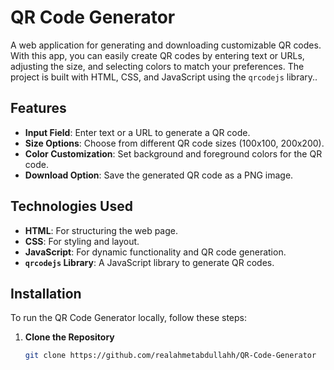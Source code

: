 # QR Code Generator

A web application for generating and downloading customizable QR codes. With this app, you can easily create QR codes by entering text or URLs, adjusting the size, and selecting colors to match your preferences. The project is built with HTML, CSS, and JavaScript using the `qrcodejs` library..

## Features

- **Input Field**: Enter text or a URL to generate a QR code.
- **Size Options**: Choose from different QR code sizes (100x100, 200x200).
- **Color Customization**: Set background and foreground colors for the QR code.
- **Download Option**: Save the generated QR code as a PNG image.

## Technologies Used

- **HTML**: For structuring the web page.
- **CSS**: For styling and layout.
- **JavaScript**: For dynamic functionality and QR code generation.
- **`qrcodejs` Library**: A JavaScript library to generate QR codes.

## Installation

To run the QR Code Generator locally, follow these steps:

1. **Clone the Repository**

   ```bash
   git clone https://github.com/realahmetabdullahh/QR-Code-Generator
